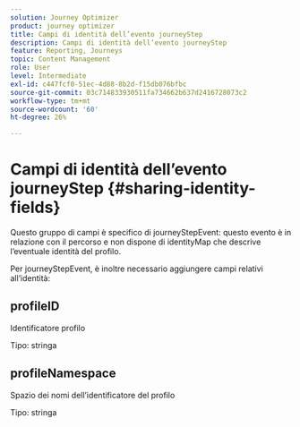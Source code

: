 ```yaml
---
solution: Journey Optimizer
product: journey optimizer
title: Campi di identità dell’evento journeyStep
description: Campi di identità dell’evento journeyStep
feature: Reporting, Journeys
topic: Content Management
role: User
level: Intermediate
exl-id: c447fcf0-51ec-4d88-8b2d-f15db076bfbc
source-git-commit: 03c714833930511fa734662b637d2416728073c2
workflow-type: tm+mt
source-wordcount: '60'
ht-degree: 26%

---
```


# Campi di identità dell’evento journeyStep {#sharing-identity-fields}

Questo gruppo di campi è specifico di journeyStepEvent: questo evento è in relazione con il percorso e non dispone di identityMap che descrive l’eventuale identità del profilo.

Per journeyStepEvent, è inoltre necessario aggiungere campi relativi all’identità:

## profileID

Identificatore profilo

Tipo: stringa

## profileNamespace

Spazio dei nomi dell’identificatore del profilo

Tipo: stringa
